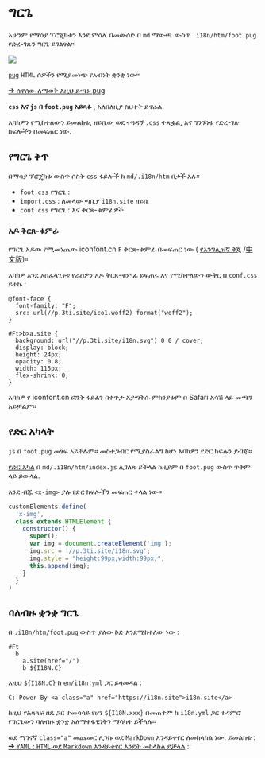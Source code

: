 # ግርጌ

አሁንም የማሳያ ፕሮጄክቱን እንደ ምሳሌ በመውሰድ በ `md` ማውጫ ውስጥ `.i18n/htm/foot.pug` የድረ-ገጹን ግርጌ ይገልፃል።

![](https://p.3ti.site/1721286077.avif)

[`pug`](https://pugjs.org) `HTML` ሰዎችን የሚያመነጭ የአብነት ቋንቋ ነው።

[➔ ሰዋሰው ለማወቅ እዚህ ይጫኑ pug](https://pugjs.org)

**`css` እና `js` በ `foot.pug` አይጻፉ** , አለበለዚያ ስህተት ይኖራል.

እባክዎን የሚከተለውን ይመልከቱ, ዘይቤው ወደ ተጓዳኝ `.css` ተጽፏል, እና ግንኙነቱ የድረ-ገጽ ክፍሎችን በመፍጠር ነው.

## የግርጌ ቅጥ

በማሳያ ፕሮጄክቱ ውስጥ ሶስት `css` ፋይሎች ከ `md/.i18n/htm` በታች አሉ።

* `foot.css` የግርጌ :
* `import.css` : ለመላው ጣቢያ `i18n.site` ዘይቤ
* `conf.css` የግርጌ : እና ቅርጸ-ቁምፊዎች

### አዶ ቅርጸ-ቁምፊ

የግርጌ አዶው የሚመነጨው iconfont.cn `F` ቅርጸ-ቁምፊ በመፍጠር ነው ( [የእንግሊዝኛ ቅጂ](https://www.iconfont.cn/?lang=en-us) /[中文版](https://www.iconfont.cn/?lang=zh))።

እባክዎ እንደ አስፈላጊነቱ የራስዎን አዶ ቅርጸ-ቁምፊ ይፍጠሩ እና የሚከተለውን ውቅር በ `conf.css` ይተኩ :

```
@font-face {
  font-family: "F";
  src: url(//p.3ti.site/ico1.woff2) format("woff2");
}

#Ft>b>a.site {
  background: url("//p.3ti.site/i18n.svg") 0 0 / cover;
  display: block;
  height: 24px;
  opacity: 0.8;
  width: 115px;
  flex-shrink: 0;
}
```

እባክዎ የ iconfont.cn ፎንት ፋይልን በቀጥታ አያጣቅሱ ምክንያቱም በ Safari አሳሽ ላይ መጫን አይቻልም።

## የድር አካላት

`js` በ `foot.pug` መፃፍ አይችሉም። መስተጋብር የሚያስፈልግ ከሆነ እባክዎን የድር ክፍሉን ያብጁ።

[የድር አካል](https://www.freecodecamp.org/news/build-your-first-web-component/) በ `md/.i18n/htm/index.js` ሊገለጽ ይችላል ከዚያም በ `foot.pug` ውስጥ ጥቅም ላይ ይውላል.

እንደ ብጁ `<x-img>` ያሉ የድር ክፍሎችን መፍጠር ቀላል ነው።

```js
customElements.define(
  'x-img',
  class extends HTMLElement {
    constructor() {
      super();
      var img = document.createElement('img');
      img.src = '//p.3ti.site/i18n.svg';
      img.style = "height:99px;width:99px;";
      this.append(img);
    }
  }
)
```

## ባለብዙ ቋንቋ ግርጌ

በ `.i18n/htm/foot.pug` ውስጥ ያለው ኮድ እንደሚከተለው ነው :

```
#Ft
  b
    a.site(href="/")
    b ${I18N.C}
```

እዚህ `${I18N.C}` ከ `en/i18n.yml` ጋር ይዛመዳል :

```
C: Power By <a class="a" href="https://i18n.site">i18n.site</a>
```

ከዚህ የአጻጻፍ ዘዴ ጋር ተመሳሳይ የሆነ `${I18N.xxx}` በመጠቀም ከ `i18n.yml` ጋር ተዳምሮ የግርጌውን ባለብዙ ቋንቋ አለማቀፋዊነትን ማሳካት ይችላሉ።

ወደ ማገናኛ `class="a"` መጨመር ሊንኩ ወደ `MarkDown` እንዳይቀየር ለመከላከል ነው. ይመልከቱ :
 [➔ `YAML` : `HTML` ወደ `Markdown` እንዳይቀየር እንዴት መከላከል ይቻላል](/i18/qa#H2) ::
